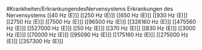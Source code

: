 #Krankheiten/ErkrankungendesNervensystems
Erkrankungen des Nervensystems
[[40 Hz (E)]]
[[250 Hz (E)]]
[[650 Hz (E)]]
[[930 Hz (E)]]
[[2750 Hz (E)]]
[[7500 Hz (E)]]
[[96500 Hz (E)]]
[[326160 Hz (E)]]
[[475560 Hz (E)]]
[[527000 Hz (E)]]
[[50 Hz (E)]]
[[370 Hz (E)]]
[[830 Hz (E)]]
[[3000 Hz (E)]]
[[70000 Hz (E)]]
[[95090 Hz (E)]]
[[175160 Hz (E)]]
[[275000 Hz (E)]]
[[357300 Hz (E)]]